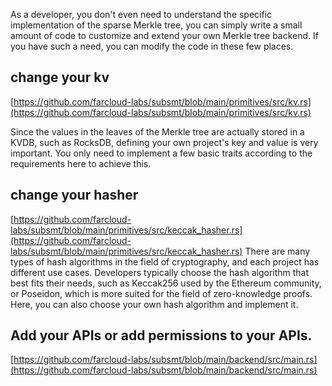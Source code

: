 As a developer, you don't even need to understand the specific implementation of the sparse Merkle tree, you can simply write a small amount of code to customize and extend your own Merkle tree backend. If you have such a need, you can modify the code in these few places.

## change your kv
[https://github.com/farcloud-labs/subsmt/blob/main/primitives/src/kv.rs](https://github.com/farcloud-labs/subsmt/blob/main/primitives/src/kv.rs)

Since the values in the leaves of the Merkle tree are actually stored in a KVDB, such as RocksDB, defining your own project's key and value is very important. You only need to implement a few basic traits according to the requirements here to achieve this.

## change your hasher
[https://github.com/farcloud-labs/subsmt/blob/main/primitives/src/keccak_hasher.rs](https://github.com/farcloud-labs/subsmt/blob/main/primitives/src/keccak_hasher.rs)
There are many types of hash algorithms in the field of cryptography, and each project has different use cases. Developers typically choose the hash algorithm that best fits their needs, such as Keccak256 used by the Ethereum community, or Poseidon, which is more suited for the field of zero-knowledge proofs. Here, you can also choose your own hash algorithm and implement it.

## Add your APIs or add permissions to your APIs.
[https://github.com/farcloud-labs/subsmt/blob/main/backend/src/main.rs](https://github.com/farcloud-labs/subsmt/blob/main/backend/src/main.rs)